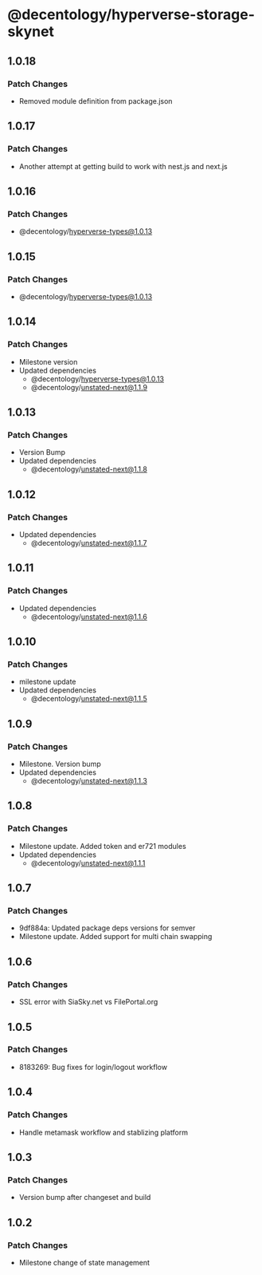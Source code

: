 # @decentology/hyperverse-storage-skynet

## 1.0.18

### Patch Changes

-   Removed module definition from package.json

## 1.0.17

### Patch Changes

-   Another attempt at getting build to work with nest.js and next.js

## 1.0.16

### Patch Changes

-   @decentology/hyperverse-types@1.0.13

## 1.0.15

### Patch Changes

-   @decentology/hyperverse-types@1.0.13

## 1.0.14

### Patch Changes

-   Milestone version
-   Updated dependencies
    -   @decentology/hyperverse-types@1.0.13
    -   @decentology/unstated-next@1.1.9

## 1.0.13

### Patch Changes

-   Version Bump
-   Updated dependencies
    -   @decentology/unstated-next@1.1.8

## 1.0.12

### Patch Changes

-   Updated dependencies
    -   @decentology/unstated-next@1.1.7

## 1.0.11

### Patch Changes

-   Updated dependencies
    -   @decentology/unstated-next@1.1.6

## 1.0.10

### Patch Changes

-   milestone update
-   Updated dependencies
    -   @decentology/unstated-next@1.1.5

## 1.0.9

### Patch Changes

-   Milestone. Version bump
-   Updated dependencies
    -   @decentology/unstated-next@1.1.3

## 1.0.8

### Patch Changes

-   Milestone update. Added token and er721 modules
-   Updated dependencies
    -   @decentology/unstated-next@1.1.1

## 1.0.7

### Patch Changes

-   9df884a: Updated package deps versions for semver
-   Milestone update. Added support for multi chain swapping

## 1.0.6

### Patch Changes

-   SSL error with SiaSky.net vs FilePortal.org

## 1.0.5

### Patch Changes

-   8183269: Bug fixes for login/logout workflow

## 1.0.4

### Patch Changes

-   Handle metamask workflow and stablizing platform

## 1.0.3

### Patch Changes

-   Version bump after changeset and build

## 1.0.2

### Patch Changes

-   Milestone change of state management

